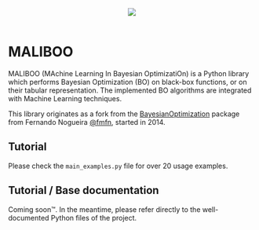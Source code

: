 <div align="center">
  <img src="https://github.com/brunoguindani/MALIBOO/master/resources/bo_dark.png"><br><br>
</div>

# MALIBOO
MALIBOO (MAchine Learning In Bayesian OptimizatiOn) is a Python library which performs Bayesian Optimization (BO) on black-box functions, or on their tabular representation.
The implemented BO algorithms are integrated with Machine Learning techniques.

This library originates as a fork from the [BayesianOptimization](https://github.com/fmfn/BayesianOptimization) package from Fernando Nogueira [@fmfn](https://github.com/fmfn), started in 2014.

## Tutorial
Please check the `main_examples.py` file for over 20 usage examples.

## Tutorial / Base documentation
Coming soon™️. In the meantime, please refer directly to the well-documented Python files of the project.
